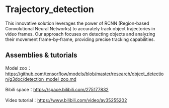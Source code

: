 # Trajectory_detection
This innovative solution leverages the power of RCNN (Region-based Convolutional Neural Networks) to accurately track object trajectories in video frames. Our approach focuses on detecting objects and analyzing their movement frame-by-frame, providing precise tracking capabilities.

## Assemblies & tutorials

Model zoo：https://github.com/tensorflow/models/blob/master/research/object_detection/g3doc/detection_model_zoo.md

Bibili space：https://space.bilibili.com/275177832

Video tutorial：https://www.bilibili.com/video/av35255202

